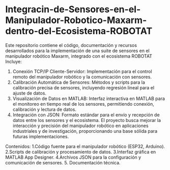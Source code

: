 # Integracin-de-Sensores-en-el-Manipulador-Robotico-Maxarm-dentro-del-Ecosistema-ROBOTAT
Este repositorio contiene el código, documentación y recursos desarrollados para la implementación de una suite de sensores en el manipulador robótico Maxarm, integrado con el ecosistema ROBOTAT
Incluye:

1. Conexión TCP/IP Cliente-Servidor: Implementación para el control remoto del manipulador robótico y la comunicación con sensores.
2. Calibración Automática de Sensores: Métodos y scripts para la calibración precisa de sensores, incluyendo regresión lineal para el ajuste de datos.
3. Visualización de Datos en MATLAB: Interfaz interactiva en MATLAB para el monitoreo en tiempo real de los sensores, permitiendo conexión, calibración y lectura de datos.
4. Integración con JSON: Formato estándar para el envío y recepción de datos entre los sensores y el ecosistema.
El proyecto busca mejorar la interacción y precisión del manipulador robótico en aplicaciones industriales y de investigación, proporcionando una base sólida para futuras implementaciones.

Contenidos:
1.Código fuente para el manipulador robótico (ESP32, Arduino).
2.Scripts de calibración y procesamiento de datos.
3.Interfaz gráfica en MATLAB App Designer.
4.Archivos JSON para la configuración y comunicación de sensores.
5. Documentación técnica.

